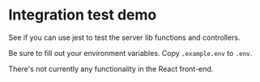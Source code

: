 # Integration test demo

See if you can use jest to test the server lib functions and controllers.

Be sure to fill out your environment variables. Copy `.example.env` to `.env`.

There's not currently any functionality in the React front-end.
